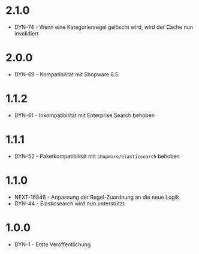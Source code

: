 # 2.1.0
- DYN-74 - Wenn eine Kategorienregel gelöscht wird, wird der Cache nun invalidiert

# 2.0.0
- DYN-69 - Kompatibilität mit Shopware 6.5

# 1.1.2
- DYN-61 - Inkompatibilität mit Enterprise Search behoben

# 1.1.1
- DYN-52 - Paketkompatibilität mit `shopware/elasticsearch` behoben

# 1.1.0
- NEXT-16846 - Anpassung der Regel-Zuordnung an die neue Logik
- DYN-44 - Elasticsearch wird nun unterstützt

# 1.0.0
- DYN-1 - Erste Veröffentlichung
